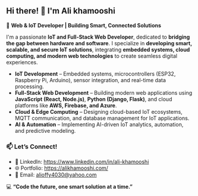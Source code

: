## Hi there! 👋 I'm Ali khamooshi 

🚀 **Web & IoT Developer | Building Smart, Connected Solutions**  

I'm a passionate **IoT and Full-Stack Web Developer**, dedicated to **bridging the gap between hardware and software**. I specialize in **developing smart, scalable, and secure IoT solutions**, integrating **embedded systems, cloud computing, and modern web technologies** to create seamless digital experiences.  


- **IoT Development** – Embedded systems, microcontrollers (ESP32, Raspberry Pi, Arduino), sensor integration, and real-time data processing.  
- **Full-Stack Web Development** – Building modern web applications using **JavaScript (React, Node.js)**, **Python (Django, Flask)**, and cloud platforms like **AWS, Firebase, and Azure**.  
- **Cloud & Edge Computing** – Designing cloud-based IoT ecosystems, MQTT communication, and database management for IoT applications.  
- **AI & Automation** – Implementing AI-driven IoT analytics, automation, and predictive modeling.  



### 📫 **Let’s Connect!**  
- 💼 LinkedIn: https://www.linkedin.com/in/ali-khamooshi
- 🌐 Portfolio: https://alikhamooshi.com/
- 📧 Email: alioffy4030@yahoo.com  

💻 **“Code the future, one smart solution at a time.”**  
